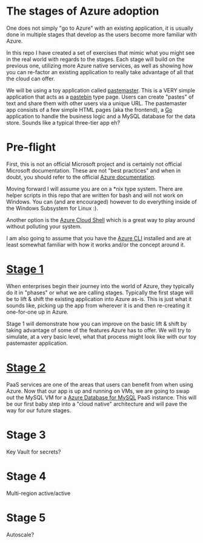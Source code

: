 # The stages of Azure adoption


One does not simply "go to Azure" with an existing application, it is usually 
done in multiple stages that develop as the users become more familiar with Azure.


In this repo I have created a set of exercises that mimic what you
might see in the real world with regards to the stages. Each stage will build on the
previous one, utilizing more Azure native services, as well as showing how you can
re-factor an existing application to really take advantage of all that the cloud
can offer.


We will be using a toy application called [pastemaster](https://github.com/esell/pastemaster). This is a VERY simple application that acts as a [pastebin](pastebin.com) type page. 
Users can create "pastes" of text and share them with
other users via a unique URL. The pastemaster app consists of a few simple HTML pages (aka
the frontend), a [Go](https://golang.org) application to handle the business logic and a MySQL database for the data store. Sounds like a typical three-tier app eh?


# Pre-flight

First, this is not an official Microsoft project and is certainly not official
Microsoft documentation. These are not "best practices" and when in doubt, you
should refer to the official [Azure documentation](https://docs.microsoft.com/en-us/azure/). 


Moving forward I will assume you are on a *nix type system. There are helper scripts
in this repo that are written for bash and will not work on Windows. You can (and are
encouraged) however to do everything inside of the Windows Subsystem for Linux :).

Another option is the [Azure Cloud Shell](https://docs.microsoft.com/en-us/azure/cloud-shell/overview) 
which is a great way to play around without polluting your system.

I am also going to assume that you have the [Azure CLI](https://docs.microsoft.com/en-us/cli/azure) 
installed and are at least somewhat familiar with how it works and/or the concept around it.


# [Stage 1](stage1/README.md)


When enterprises begin their journey into the world of Azure, they typically do it
in "phases" or what we are calling stages. Typically the first stage will be
to lift & shift the existing application into Azure as-is. This is just what it sounds like,
picking up the app from wherever it is and then re-creating it one-for-one up in Azure.


Stage 1 will demonstrate how you can improve on the basic lift & shift by taking advantage
of some of the features Azure has to offer. We will try to simulate, at a very basic level,
what that process might look like with our toy pastemaster application.



# [Stage 2](stage2/README.md)

PaaS services are one of the areas that users can benefit from when using Azure. Now that
our app is up and running on VMs, we are going to swap out the MySQL VM for 
a [Azure Database for MySQL](https://docs.microsoft.com/en-us/azure/mysql/) PaaS instance. 
This will be our first baby step into a "cloud native" architecture and will
pave the way for our future stages.


# Stage 3

Key Vault for secrets?


# Stage 4

Multi-region active/active

# Stage 5

Autoscale?
